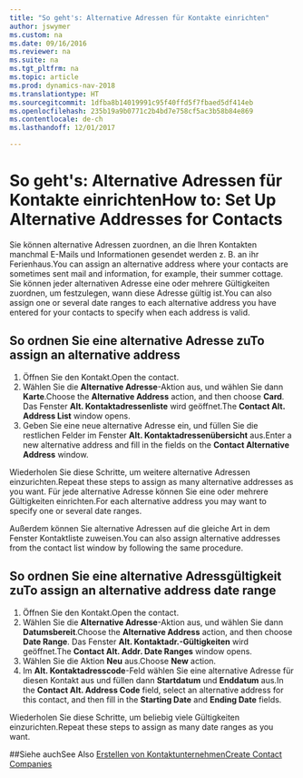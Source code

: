 ```yaml
---
title: "So geht's: Alternative Adressen für Kontakte einrichten"
author: jswymer
ms.custom: na
ms.date: 09/16/2016
ms.reviewer: na
ms.suite: na
ms.tgt_pltfrm: na
ms.topic: article
ms.prod: dynamics-nav-2018
ms.translationtype: HT
ms.sourcegitcommit: 1dfba8b14019991c95f40ffd5f7fbaed5df414eb
ms.openlocfilehash: 235b19a9b0771c2b4bd7e758cf5ac3b58b84e869
ms.contentlocale: de-ch
ms.lasthandoff: 12/01/2017

---
```

# <a name="how-to-set-up-alternative-addresses-for-contacts"></a><span data-ttu-id="c7786-102">So geht's: Alternative Adressen für Kontakte einrichten</span><span class="sxs-lookup"><span data-stu-id="c7786-102">How to: Set Up Alternative Addresses for Contacts</span></span>
<span data-ttu-id="c7786-103">Sie können alternative Adressen zuordnen, an die Ihren Kontakten manchmal E-Mails und Informationen gesendet werden z. B. an ihr Ferienhaus.</span><span class="sxs-lookup"><span data-stu-id="c7786-103">You can assign an alternative address where your contacts are sometimes sent mail and information, for example, their summer cottage.</span></span> <span data-ttu-id="c7786-104">Sie können jeder alternativen Adresse eine oder mehrere Gültigkeiten zuordnen, um festzulegen, wann diese Adresse gültig ist.</span><span class="sxs-lookup"><span data-stu-id="c7786-104">You can also assign one or several date ranges to each alternative address you have entered for your contacts to specify when each address is valid.</span></span>

## <a name="to-assign-an-alternative-address"></a><span data-ttu-id="c7786-105">So ordnen Sie eine alternative Adresse zu</span><span class="sxs-lookup"><span data-stu-id="c7786-105">To assign an alternative address</span></span>
1. <span data-ttu-id="c7786-106">Öffnen Sie den Kontakt.</span><span class="sxs-lookup"><span data-stu-id="c7786-106">Open the contact.</span></span>
2. <span data-ttu-id="c7786-107">Wählen Sie die **Alternative Adresse**-Aktion aus, und wählen Sie dann **Karte**.</span><span class="sxs-lookup"><span data-stu-id="c7786-107">Choose the **Alternative Address** action, and then choose **Card**.</span></span> <span data-ttu-id="c7786-108">Das Fenster **Alt. Kontaktadressenliste** wird geöffnet.</span><span class="sxs-lookup"><span data-stu-id="c7786-108">The **Contact Alt. Address List** window opens.</span></span>
3. <span data-ttu-id="c7786-109">Geben Sie eine neue alternative Adresse ein, und füllen Sie die restlichen Felder im Fenster **Alt. Kontaktadressenübersicht** aus.</span><span class="sxs-lookup"><span data-stu-id="c7786-109">Enter a new alternative address and fill in the fields on the **Contact Alternative Address** window.</span></span>

<span data-ttu-id="c7786-110">Wiederholen Sie diese Schritte, um weitere alternative Adressen einzurichten.</span><span class="sxs-lookup"><span data-stu-id="c7786-110">Repeat these steps to assign as many alternative addresses as you want.</span></span> <span data-ttu-id="c7786-111">Für jede alternative Adresse können Sie eine oder mehrere Gültigkeiten einrichten.</span><span class="sxs-lookup"><span data-stu-id="c7786-111">For each alternative address you may want to specify one or several date ranges.</span></span>

<span data-ttu-id="c7786-112">Außerdem können Sie alternative Adressen auf die gleiche Art in dem Fenster Kontaktliste zuweisen.</span><span class="sxs-lookup"><span data-stu-id="c7786-112">You can also assign alternative addresses from the contact list window by following the same procedure.</span></span>

## <a name="to-assign-an-alternative-address-date-range"></a><span data-ttu-id="c7786-113">So ordnen Sie eine alternative Adressgültigkeit zu</span><span class="sxs-lookup"><span data-stu-id="c7786-113">To assign an alternative address date range</span></span>
1. <span data-ttu-id="c7786-114">Öffnen Sie den Kontakt.</span><span class="sxs-lookup"><span data-stu-id="c7786-114">Open the contact.</span></span>
2. <span data-ttu-id="c7786-115">Wählen Sie die **Alternative Adresse**-Aktion aus, und wählen Sie dann **Datumsbereit**.</span><span class="sxs-lookup"><span data-stu-id="c7786-115">Choose the **Alternative Address** action, and then choose **Date Range**.</span></span> <span data-ttu-id="c7786-116">Das Fenster **Alt. Kontaktadr.-Gültigkeiten** wird geöffnet.</span><span class="sxs-lookup"><span data-stu-id="c7786-116">The **Contact Alt. Addr. Date Ranges** window opens.</span></span>
3. <span data-ttu-id="c7786-117">Wählen Sie die Aktion **Neu** aus.</span><span class="sxs-lookup"><span data-stu-id="c7786-117">Choose **New** action.</span></span>
4. <span data-ttu-id="c7786-118">Im **Alt. Kontaktadresscode**-Feld wählen Sie eine alternative Adresse für diesen Kontakt aus und füllen dann **Startdatum** und **Enddatum** aus.</span><span class="sxs-lookup"><span data-stu-id="c7786-118">In the **Contact Alt. Address Code** field, select an alternative address for this contact, and then fill in the **Starting Date** and **Ending Date** fields.</span></span>

<span data-ttu-id="c7786-119">Wiederholen Sie diese Schritte, um beliebig viele Gültigkeiten einzurichten.</span><span class="sxs-lookup"><span data-stu-id="c7786-119">Repeat these steps to assign as many date ranges as you want.</span></span>

##<a name="see-also"></a><span data-ttu-id="c7786-120">Siehe auch</span><span class="sxs-lookup"><span data-stu-id="c7786-120">See Also</span></span>
[<span data-ttu-id="c7786-121">Erstellen von Kontaktunternehmen</span><span class="sxs-lookup"><span data-stu-id="c7786-121">Create Contact Companies</span></span>](marketing-create-contact-companies.md)

